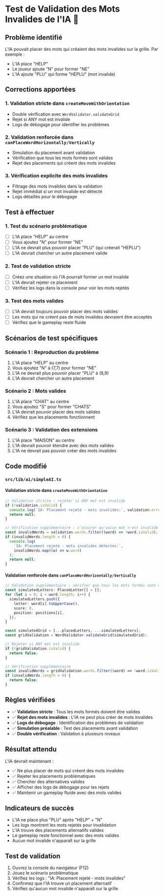 # Test de Validation des Mots Invalides de l'IA 🚫

## Problème identifié

L'IA pouvait placer des mots qui créaient des mots invalides sur la grille. Par exemple :

- L'IA place "HELP"
- Le joueur ajoute "N" pour former "NE"
- L'IA ajoute "PLU" qui forme "HEPLU" (mot invalide)

## Corrections apportées

### 1. **Validation stricte dans `createMoveWithOrientation`**

- Double vérification avec `WordValidator.validateGrid`
- Rejet si ANY mot est invalide
- Logs de débogage pour identifier les problèmes

### 2. **Validation renforcée dans `canPlaceWordHorizontally/Vertically`**

- Simulation du placement avant validation
- Vérification que tous les mots formés sont valides
- Rejet des placements qui créent des mots invalides

### 3. **Vérification explicite des mots invalides**

- Filtrage des mots invalides dans la validation
- Rejet immédiat si un mot invalide est détecté
- Logs détaillés pour le débogage

## Test à effectuer

### 1. Test du scénario problématique

- [ ] L'IA place "HELP" au centre
- [ ] Vous ajoutez "N" pour former "NE"
- [ ] L'IA ne devrait plus pouvoir placer "PLU" (qui créerait "HEPLU")
- [ ] L'IA devrait chercher un autre placement valide

### 2. Test de validation stricte

- [ ] Créez une situation où l'IA pourrait former un mot invalide
- [ ] L'IA devrait rejeter ce placement
- [ ] Vérifiez les logs dans la console pour voir les mots rejetés

### 3. Test des mots valides

- [ ] L'IA devrait toujours pouvoir placer des mots valides
- [ ] Les mots qui ne créent pas de mots invalides devraient être acceptés
- [ ] Vérifiez que le gameplay reste fluide

## Scénarios de test spécifiques

### Scénario 1 : Reproduction du problème

1. L'IA place "HELP" au centre
2. Vous ajoutez "N" à (7,7) pour former "NE"
3. L'IA ne devrait plus pouvoir placer "PLU" à (8,9)
4. L'IA devrait chercher un autre placement

### Scénario 2 : Mots valides

1. L'IA place "CHAT" au centre
2. Vous ajoutez "S" pour former "CHATS"
3. L'IA devrait pouvoir placer des mots valides
4. Vérifiez que les placements fonctionnent

### Scénario 3 : Validation des extensions

1. L'IA place "MAISON" au centre
2. L'IA devrait pouvoir étendre avec des mots valides
3. L'IA ne devrait pas pouvoir créer des mots invalides

## Code modifié

### `src/lib/ai/simpleAI.ts`

#### Validation stricte dans `createMoveWithOrientation`

```typescript
// Validation stricte : rejeter si ANY mot est invalide
if (!validation.isValid) {
  console.log(`IA: Placement rejeté - mots invalides:`, validation.errors);
  return null;
}

// Vérification supplémentaire : s'assurer qu'aucun mot n'est invalide
const invalidWords = validation.words.filter((word) => !word.isValid);
if (invalidWords.length > 0) {
  console.log(
    `IA: Placement rejeté - mots invalides détectés:`,
    invalidWords.map((w) => w.word)
  );
  return null;
}
```

#### Validation renforcée dans `canPlaceWordHorizontally/Vertically`

```typescript
// Validation supplémentaire : vérifier que tous les mots formés sont valides
const simulatedLetters: PlacedLetter[] = [];
for (let i = 0; i < word.length; i++) {
  simulatedLetters.push({
    letter: word[i].toUpperCase(),
    score: 0,
    position: positions[i],
  });
}

const simulatedGrid = [...placedLetters, ...simulatedLetters];
const gridValidation = WordValidator.validateGrid(simulatedGrid);

// Rejeter si ANY mot est invalide
if (!gridValidation.isValid) {
  return false;
}

// Vérification supplémentaire
const invalidWords = gridValidation.words.filter((word) => !word.isValid);
if (invalidWords.length > 0) {
  return false;
}
```

## Règles vérifiées

- ✅ **Validation stricte** : Tous les mots formés doivent être valides
- ✅ **Rejet des mots invalides** : L'IA ne peut plus créer de mots invalides
- ✅ **Logs de débogage** : Identification des problèmes de validation
- ✅ **Simulation préalable** : Test des placements avant validation
- ✅ **Double vérification** : Validation à plusieurs niveaux

## Résultat attendu

L'IA devrait maintenant :

- ✅ Ne plus placer de mots qui créent des mots invalides
- ✅ Rejeter les placements problématiques
- ✅ Chercher des alternatives valides
- ✅ Afficher des logs de débogage pour les rejets
- ✅ Maintenir un gameplay fluide avec des mots valides

## Indicateurs de succès

- L'IA ne place plus "PLU" après "HELP" + "N"
- Les logs montrent les mots rejetés pour invalidation
- L'IA trouve des placements alternatifs valides
- Le gameplay reste fonctionnel avec des mots valides
- Aucun mot invalide n'apparaît sur la grille

## Test de validation

1. Ouvrez la console du navigateur (F12)
2. Jouez le scénario problématique
3. Vérifiez les logs : "IA: Placement rejeté - mots invalides"
4. Confirmez que l'IA trouve un placement alternatif
5. Vérifiez qu'aucun mot invalide n'apparaît sur la grille
